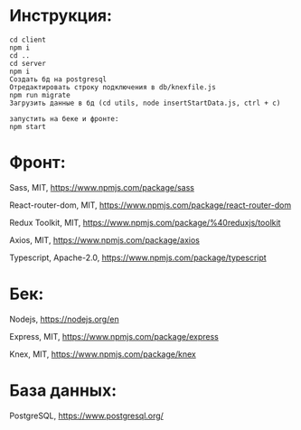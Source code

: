 # Инструкция:
```
cd client
npm i
cd ..
cd server
npm i
Создать бд на postgresql
Отредактировать строку подключения в db/knexfile.js
npm run migrate
Загрузить данные в бд (cd utils, node insertStartData.js, ctrl + c)

запустить на беке и фронте:
npm start
```

# Фронт:
Sass, MIT, https://www.npmjs.com/package/sass

React-router-dom, MIT, https://www.npmjs.com/package/react-router-dom

Redux Toolkit, MIT, https://www.npmjs.com/package/%40reduxjs/toolkit

Axios, MIT, https://www.npmjs.com/package/axios

Typescript, Apache-2.0, https://www.npmjs.com/package/typescript


# Бек:
Nodejs, https://nodejs.org/en

Express, MIT, https://www.npmjs.com/package/express

Knex, MIT, https://www.npmjs.com/package/knex

# База данных:
PostgreSQL, https://www.postgresql.org/

